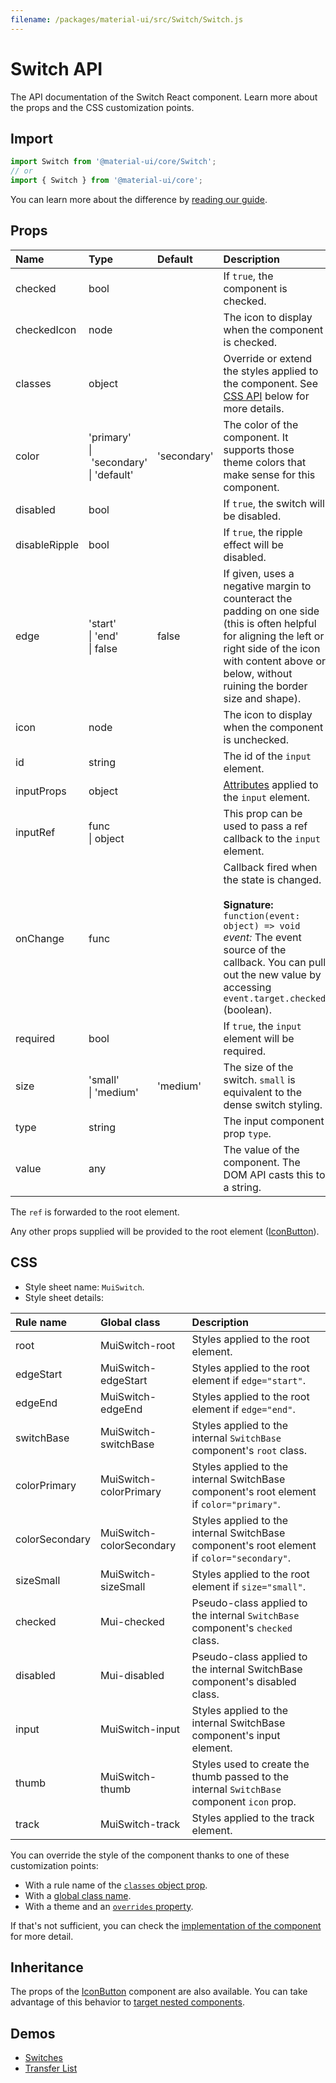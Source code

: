 ```yaml
---
filename: /packages/material-ui/src/Switch/Switch.js
---
```


<!--- This documentation is automatically generated, do not try to edit it. -->

# Switch API

<p class="description">The API documentation of the Switch React component. Learn more about the props and the CSS customization points.</p>

## Import

```js
import Switch from '@material-ui/core/Switch';
// or
import { Switch } from '@material-ui/core';
```

You can learn more about the difference by [reading our guide](/guides/minimizing-bundle-size/).



## Props

| Name | Type | Default | Description |
|:-----|:-----|:--------|:------------|
| <span class="prop-name">checked</span> | <span class="prop-type">bool</span> |  | If `true`, the component is checked. |
| <span class="prop-name">checkedIcon</span> | <span class="prop-type">node</span> |  | The icon to display when the component is checked. |
| <span class="prop-name">classes</span> | <span class="prop-type">object</span> |  | Override or extend the styles applied to the component. See [CSS API](#css) below for more details. |
| <span class="prop-name">color</span> | <span class="prop-type">'primary'<br>&#124;&nbsp;'secondary'<br>&#124;&nbsp;'default'</span> | <span class="prop-default">'secondary'</span> | The color of the component. It supports those theme colors that make sense for this component. |
| <span class="prop-name">disabled</span> | <span class="prop-type">bool</span> |  | If `true`, the switch will be disabled. |
| <span class="prop-name">disableRipple</span> | <span class="prop-type">bool</span> |  | If `true`, the ripple effect will be disabled. |
| <span class="prop-name">edge</span> | <span class="prop-type">'start'<br>&#124;&nbsp;'end'<br>&#124;&nbsp;false</span> | <span class="prop-default">false</span> | If given, uses a negative margin to counteract the padding on one side (this is often helpful for aligning the left or right side of the icon with content above or below, without ruining the border size and shape). |
| <span class="prop-name">icon</span> | <span class="prop-type">node</span> |  | The icon to display when the component is unchecked. |
| <span class="prop-name">id</span> | <span class="prop-type">string</span> |  | The id of the `input` element. |
| <span class="prop-name">inputProps</span> | <span class="prop-type">object</span> |  | [Attributes](https://developer.mozilla.org/en-US/docs/Web/HTML/Element/input#Attributes) applied to the `input` element. |
| <span class="prop-name">inputRef</span> | <span class="prop-type">func<br>&#124;&nbsp;object</span> |  | This prop can be used to pass a ref callback to the `input` element. |
| <span class="prop-name">onChange</span> | <span class="prop-type">func</span> |  | Callback fired when the state is changed.<br><br>**Signature:**<br>`function(event: object) => void`<br>*event:* The event source of the callback. You can pull out the new value by accessing `event.target.checked` (boolean). |
| <span class="prop-name">required</span> | <span class="prop-type">bool</span> |  | If `true`, the `input` element will be required. |
| <span class="prop-name">size</span> | <span class="prop-type">'small'<br>&#124;&nbsp;'medium'</span> | <span class="prop-default">'medium'</span> | The size of the switch. `small` is equivalent to the dense switch styling. |
| <span class="prop-name">type</span> | <span class="prop-type">string</span> |  | The input component prop `type`. |
| <span class="prop-name">value</span> | <span class="prop-type">any</span> |  | The value of the component. The DOM API casts this to a string. |

The `ref` is forwarded to the root element.

Any other props supplied will be provided to the root element ([IconButton](/api/icon-button/)).

## CSS

- Style sheet name: `MuiSwitch`.
- Style sheet details:

| Rule name | Global class | Description |
|:-----|:-------------|:------------|
| <span class="prop-name">root</span> | <span class="prop-name">MuiSwitch-root</span> | Styles applied to the root element.
| <span class="prop-name">edgeStart</span> | <span class="prop-name">MuiSwitch-edgeStart</span> | Styles applied to the root element if `edge="start"`.
| <span class="prop-name">edgeEnd</span> | <span class="prop-name">MuiSwitch-edgeEnd</span> | Styles applied to the root element if `edge="end"`.
| <span class="prop-name">switchBase</span> | <span class="prop-name">MuiSwitch-switchBase</span> | Styles applied to the internal `SwitchBase` component's `root` class.
| <span class="prop-name">colorPrimary</span> | <span class="prop-name">MuiSwitch-colorPrimary</span> | Styles applied to the internal SwitchBase component's root element if `color="primary"`.
| <span class="prop-name">colorSecondary</span> | <span class="prop-name">MuiSwitch-colorSecondary</span> | Styles applied to the internal SwitchBase component's root element if `color="secondary"`.
| <span class="prop-name">sizeSmall</span> | <span class="prop-name">MuiSwitch-sizeSmall</span> | Styles applied to the root element if `size="small"`.
| <span class="prop-name">checked</span> | <span class="prop-name">Mui-checked</span> | Pseudo-class applied to the internal `SwitchBase` component's `checked` class.
| <span class="prop-name">disabled</span> | <span class="prop-name">Mui-disabled</span> | Pseudo-class applied to the internal SwitchBase component's disabled class.
| <span class="prop-name">input</span> | <span class="prop-name">MuiSwitch-input</span> | Styles applied to the internal SwitchBase component's input element.
| <span class="prop-name">thumb</span> | <span class="prop-name">MuiSwitch-thumb</span> | Styles used to create the thumb passed to the internal `SwitchBase` component `icon` prop.
| <span class="prop-name">track</span> | <span class="prop-name">MuiSwitch-track</span> | Styles applied to the track element.

You can override the style of the component thanks to one of these customization points:

- With a rule name of the [`classes` object prop](/customization/components/#overriding-styles-with-classes).
- With a [global class name](/customization/components/#overriding-styles-with-global-class-names).
- With a theme and an [`overrides` property](/customization/globals/#css).

If that's not sufficient, you can check the [implementation of the component](https://github.com/mui-org/material-ui/blob/master/packages/material-ui/src/Switch/Switch.js) for more detail.

## Inheritance

The props of the [IconButton](/api/icon-button/) component are also available.
You can take advantage of this behavior to [target nested components](/guides/api/#spread).

## Demos

- [Switches](/components/switches/)
- [Transfer List](/components/transfer-list/)

